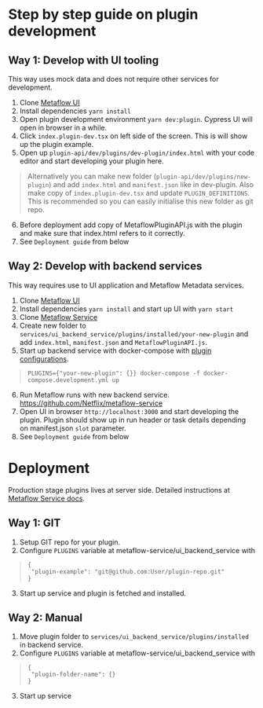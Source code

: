 # Step by step guide on plugin development

## Way 1: Develop with UI tooling

This way uses mock data and does not require other services for development.

1. Clone [Metaflow UI](https://github.com/Netflix/metaflow-ui)
2. Install dependencies `yarn install`
3. Open plugin development environment `yarn dev:plugin`. Cypress UI will open in browser in a while.
4. Click `index.plugin-dev.tsx` on left side of the screen. This is will show up the plugin example.
5. Open up `plugin-api/dev/plugins/dev-plugin/index.html` with your code editor and start developing your plugin here.
> Alternatively you can make new folder (`plugin-api/dev/plugins/new-plugin`) and add `index.html` and `manifest.json` like in dev-plugin. Also make copy of `index.plugin-dev.tsx` and update `PLUGIN_DEFINITIONS`. This is recommended so you can easily initialise this new folder as git repo.
6. Before deployment add copy of MetaflowPluginAPI.js with the plugin and make sure that index.html refers to it correctly.
7. See `Deployment guide` from below

## Way 2: Develop with backend services

This way requires use to UI application and Metaflow Metadata services.

1. Clone [Metaflow UI](https://github.com/Netflix/metaflow-ui)
2. Install dependencies `yarn install` and start up UI with `yarn start`
3. Clone [Metaflow Service](https://github.com/Netflix/metaflow-service)
4. Create new folder to `services/ui_backend_service/plugins/installed/your-new-plugin` and add `index.html`, `manifest.json` and `MetaflowPluginAPI.js`. 
5. Start up backend service with docker-compose with [plugin configurations](https://github.com/Netflix/metaflow-service/blob/master/services/ui_backend_service/docs/plugins.md).

>`PLUGINS={"your-new-plugin": {}} docker-compose -f docker-compose.development.yml up`

6. Run Metaflow runs with new backend service. https://github.com/Netflix/metaflow-service
7. Open UI in browser `http://localhost:3000` and start developing the plugin. Plugin should show up in run header or task details depending on manifest.json `slot` parameter.
8. See `Deployment guide` from below 

# Deployment

Production stage plugins lives at server side. Detailed instructions at [Metaflow Service docs](https://github.com/Netflix/metaflow-service/blob/master/services/ui_backend_service/docs/plugins.md).

## Way 1: GIT

1. Setup GIT repo for your plugin.
2. Configure `PLUGINS` variable at metaflow-service/ui_backend_service with
> ```
> {
>  "plugin-example": "git@github.com:User/plugin-repo.git"
> }
> ```
3. Start up service and plugin is fetched and installed.

## Way 2: Manual

1. Move plugin folder to `services/ui_backend_service/plugins/installed` in backend service.
2. Configure `PLUGINS` variable at metaflow-service/ui_backend_service with
> ```
> {
>  "plugin-folder-name": {}
> }
> ```
3. Start up service